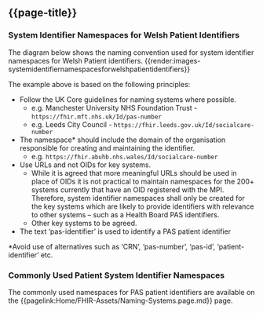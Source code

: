 <div class="warning"><span class="ImplementWarn"></span></div>

## {{page-title}}

### System Identifier Namespaces for Welsh Patient Identifiers
The diagram below shows the naming convention used for system identifier namespaces for Welsh Patient identifiers. 
{{render:images-systemidentifiernamespacesforwelshpatientidentifiers}}

The example above is based on the following principles:
* Follow the UK Core guidelines for naming systems where possible.
  * e.g. Manchester University NHS Foundation Trust - ```https://fhir.mft.nhs.uk/Id/pas-number```
  * e.g. Leeds City Council - ```https://fhir.leeds.gov.uk/Id/socialcare-number```
* The namespace* should include the domain of the organisation responsible for creating and maintaining the identifier.
  * e.g. ```https://fhir.abuhb.nhs.wales/Id/socialcare-number```
* Use URLs and not OIDs for key systems. 
  * While it is agreed that more meaningful URLs should be used in place of OIDs it is not practical to maintain namespaces for the 200+ systems currently that have an OID registered with the MPI. Therefore, system identifier namespaces shall only be created for the key systems which are likely to provide identifiers with relevance to other systems – such as a Health Board PAS identifiers. 
  * Other key systems to be agreed.
* The text ‘pas-identifier’ is used to identify a PAS patient identifier  

*Avoid use of alternatives such as ‘CRN’, ‘pas-number’, ‘pas-id’, ‘patient-identifier’ etc.

### Commonly Used Patient System Identifier Namespaces
The commonly used namespaces for PAS patient identifiers are available on the {{pagelink:Home/FHIR-Assets/Naming-Systems.page.md}} page.